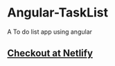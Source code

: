 # Angular-TaskList
 A To do list app using angular 
## <a href="https://cocky-ardinghelli-133cd4.netlify.app/">Checkout at Netlify</a>
